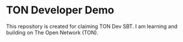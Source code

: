 # TON Developer Demo
This repository is created for claiming TON Dev SBT.
I am learning and building on The Open Network (TON).
